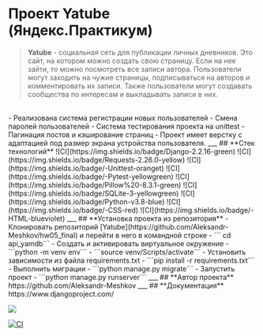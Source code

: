 # **Проект Yatube (Яндекс.Практикум)**

> **Yatube** - социальная сеть для публикации личных дневников. Это сайт, на котором можно создать свою страницу. Если на нее зайти, то можно посмотреть все записи автора. Пользователи могут заходить на чужие страницы, подписываться на авторов и комментировать их записи.
Также пользователи могут создавать сообщества по интересам и выкладывать записи в них.
<br>
- Реализована система регистрации новых пользователей 
- Смена паролей пользователей 
- Система тестирования проекта на unittest
- Пагинация постов и кэширование страниц
- Проект имеет верстку с адаптацией под размер экрана устройства пользователя.
___
## **Стек технологий**
![CI](https://img.shields.io/badge/Django-2.2.16-green)
![CI](https://img.shields.io/badge/Requests-2.26.0-yellow)
![CI](https://img.shields.io/badge/-Unittest-oranget)
![CI](https://img.shields.io/badge/-Pytest-yellowgreen)
![CI](https://img.shields.io/badge/Pillow%20-8.3.1-green)
![CI](https://img.shields.io/badge/SQLite-3-yellowgreen)
![CI](https://img.shields.io/badge/Python-v3.8-blue)
![CI](https://img.shields.io/badge/-CSS-red)
![CI](https://img.shields.io/badge/-HTML-blueviolet)
___
## **Установка проекта из репозитория**
- Клонировать репозиторий [Yatube](https://github.com/Aleksandr-Meshkov/hw05_final) и перейти в него в командной строке 
  - ``` cd api_yamdb```
- Cоздать и активировать виртуальное окружение
  - ```python -m venv env```
  - ```source venv/Scripts/activate```
- Установить зависимости из файла requirements.txt
  - ```pip install -r requirements.txt```
- Выполнить миграции
  - ```python manage.py migrate```
- Запустить проект
  - ```python manage.py runserver```
___
## **Автор проекта**
https://github.com/Aleksandr-Meshkov
___
## **Документация**
https://www.djangoproject.com/

![](https://disk.yandex.ru/i/Olo-4s65YgwV_w)

[![CI](https://github.com/yandex-praktikum/hw05_final/actions/workflows/python-app.yml/badge.svg?branch=master)](https://github.com/yandex-praktikum/hw05_final/actions/workflows/python-app.yml)
